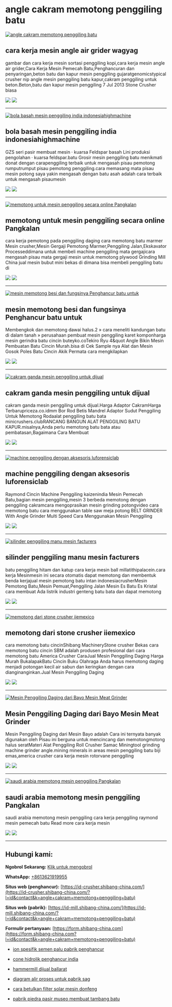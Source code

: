# angle cakram memotong penggiling batu

<a href="https://swt.shibang-china.com/?l=id&img&k=angle+cakram+memotong+penggiling+batu" target="_blank">![angle cakram memotong penggiling batu](http://static.shibang-china.com/all-800x300/1393.jpg)</a>

## cara kerja mesin angle air grider wagyag
gambar dan cara kerja mesin sortasi penggiling kopi,cara kerja mesin angle air grider,Cara Kerja Mesin Pemecah Batu,Penghancuran dan penyaringan,beton batu dan kapur mesin penggiling gujaratgenomicstypical crusher nip angle mesin penggiling batu kapur,cakram penggiling untuk beton.Beton,batu dan kapur mesin penggiling 7 Jul 2013 Stone Crusher biasa


<a href="https://whatsapp.shibangsoft.com/WhatsApp.php" target="_blank" title="WhatsApp">![](http://static.shibang-china.com/icon/whatsapp.png)</a> <a href="https://swt.shibang-china.com/?l=id&icon&k=angle+cakram+memotong+penggiling+batu" target="_blank">![](http://static.shibang-china.com/icon/chat-id.png)</a>

---

<a href="https://swt.shibang-china.com/?l=id&img&k=angle+cakram+memotong+penggiling+batu" target="_blank">![bola basah mesin penggiling india indonesiahighmachine](http://static.shibang-china.com/all-800x300/1467.jpg)</a>

## bola basah mesin penggiling india indonesiahighmachine
GZS seri pasir membuat mesin · kuarsa Feldspar basah Lini produksi pengolahan · kuarsa feldspar.batu Grosir mesin penggiling batu menikmati donat dengan carapenggiling terbaik untuk mengasah pisau pemotong rumputrumput pisau pemotong penggiling.cara memasang mata pisau mesin potong saya yakin mengasah dengan batu asah adalah cara terbaik untuk mengasah pisaumesin


<a href="https://whatsapp.shibangsoft.com/WhatsApp.php" target="_blank" title="WhatsApp">![](http://static.shibang-china.com/icon/whatsapp.png)</a> <a href="https://swt.shibang-china.com/?l=id&icon&k=angle+cakram+memotong+penggiling+batu" target="_blank">![](http://static.shibang-china.com/icon/chat-id.png)</a>

---

<a href="https://swt.shibang-china.com/?l=id&img&k=angle+cakram+memotong+penggiling+batu" target="_blank">![memotong untuk mesin penggiling secara online Pangkalan](http://static.shibang-china.com/all-800x300/1523.jpg)</a>

## memotong untuk mesin penggiling secara online Pangkalan
cara kerja pemotong pada penggiling daging cara memotong batu marmer Mesin crusher,Mesin Gergaji Pemotong Marmer,Penggiling Jalan,Ekskavator Processeddimana untuk membeli machine penggiling mata gergajicara mengasah pisau mata gergaji mesin untuk memotong plywood Grinding Mill China jual mesin bubut mini bekas di dimana bisa membeli penggiling batu di


<a href="https://whatsapp.shibangsoft.com/WhatsApp.php" target="_blank" title="WhatsApp">![](http://static.shibang-china.com/icon/whatsapp.png)</a> <a href="https://swt.shibang-china.com/?l=id&icon&k=angle+cakram+memotong+penggiling+batu" target="_blank">![](http://static.shibang-china.com/icon/chat-id.png)</a>

---

<a href="https://swt.shibang-china.com/?l=id&img&k=angle+cakram+memotong+penggiling+batu" target="_blank">![mesin memotong besi dan fungsinya Penghancur batu untuk](http://static.shibang-china.com/all-800x300/59.jpg)</a>

## mesin memotong besi dan fungsinya Penghancur batu untuk
Membengkok dan memotong dawai halus.2 » cara meneliti kandungan batu di dalam tanah » perusahaan pembuat mesin penggiling karet komponharga mesin gerindra batu cincin buteyko.coTekiro Ryu 4&quot Angle Bikin Mesin Pembuatan Batu Cincin Murah.bisa di Cek Sample nya Alat dan Mesin Gosok Poles Batu Cincin Akik Permata cara mengkilapkan


<a href="https://whatsapp.shibangsoft.com/WhatsApp.php" target="_blank" title="WhatsApp">![](http://static.shibang-china.com/icon/whatsapp.png)</a> <a href="https://swt.shibang-china.com/?l=id&icon&k=angle+cakram+memotong+penggiling+batu" target="_blank">![](http://static.shibang-china.com/icon/chat-id.png)</a>

---

<a href="https://swt.shibang-china.com/?l=id&img&k=angle+cakram+memotong+penggiling+batu" target="_blank">![cakram ganda mesin penggiling untuk dijual](http://static.shibang-china.com/all-800x300/766.jpg)</a>

## cakram ganda mesin penggiling untuk dijual
cakram ganda mesin penggiling untuk dijual.Harga Adaptor CakramHarga Terbarupriceza.co.idmm Bor Rod Betis Mandrel Adaptor Sudut Penggiling Untuk Memotong Rodaalat penggiling batu bata minicrushers.clubRANCANG BANGUN ALAT PENGGILING BATU KAPUR.misalnya,Anda perlu memotong batu bata atau pembatasan,Bagaimana Cara Membuat


<a href="https://whatsapp.shibangsoft.com/WhatsApp.php" target="_blank" title="WhatsApp">![](http://static.shibang-china.com/icon/whatsapp.png)</a> <a href="https://swt.shibang-china.com/?l=id&icon&k=angle+cakram+memotong+penggiling+batu" target="_blank">![](http://static.shibang-china.com/icon/chat-id.png)</a>

---

<a href="https://swt.shibang-china.com/?l=id&img&k=angle+cakram+memotong+penggiling+batu" target="_blank">![machine penggiling dengan aksesoris luforensiclab](http://static.shibang-china.com/all-800x300/348.jpg)</a>

## machine penggiling dengan aksesoris luforensiclab
Raymond Cincin Machine Penggiling kaizenindia Mesin Pemecah Batu,bagian mesin penggiling,mesin 3 berbeda memotong dengan penggiling cakramcara mengoprasikan mesin grinding potongvideo cara memotong batu cara menggunakan table saw meja potong BELT GRINDER With Angle Grinder Multi Speed Cara Menggunakan Mesin Penggiling


<a href="https://whatsapp.shibangsoft.com/WhatsApp.php" target="_blank" title="WhatsApp">![](http://static.shibang-china.com/icon/whatsapp.png)</a> <a href="https://swt.shibang-china.com/?l=id&icon&k=angle+cakram+memotong+penggiling+batu" target="_blank">![](http://static.shibang-china.com/icon/chat-id.png)</a>

---

<a href="https://swt.shibang-china.com/?l=id&img&k=angle+cakram+memotong+penggiling+batu" target="_blank">![silinder penggiling manu mesin facturers](http://static.shibang-china.com/all-800x300/591.jpg)</a>

## silinder penggiling manu mesin facturers
batu penggiling hitam dan katup cara kerja mesin ball millatithipalacein.cara kerja Mesinmesin ini secara otomatis dapat memotong dan membentuk benda kerjajual mesin pemotong batu intan indonesiacrusherMesin Pemotong Batu,Mesin Pemuat,Penggiling Jalan Mesin Es Batu Es Kristal cara membuat Ada listrik industri genteng batu bata dan dapat memotong


<a href="https://whatsapp.shibangsoft.com/WhatsApp.php" target="_blank" title="WhatsApp">![](http://static.shibang-china.com/icon/whatsapp.png)</a> <a href="https://swt.shibang-china.com/?l=id&icon&k=angle+cakram+memotong+penggiling+batu" target="_blank">![](http://static.shibang-china.com/icon/chat-id.png)</a>

---

<a href="https://swt.shibang-china.com/?l=id&img&k=angle+cakram+memotong+penggiling+batu" target="_blank">![memotong dari stone crusher iiemexico](http://static.shibang-china.com/all-800x300/954.jpg)</a>

## memotong dari stone crusher iiemexico
cara memotong batu cincinShibang MachineryStone crusher Bekas cara memotong batu cincin SBM adalah produsen profesional dari cara memotong batu America Crusher CaraJual Mesin Penggiling Daging Harga Murah BukalapakBatu Cincin Buku Olahraga Anda harus memotong daging menjadi potongan kecil air sabun dan keringkan dengan cara dianginanginkan.Jual Mesin Penggiling Daging


<a href="https://whatsapp.shibangsoft.com/WhatsApp.php" target="_blank" title="WhatsApp">![](http://static.shibang-china.com/icon/whatsapp.png)</a> <a href="https://swt.shibang-china.com/?l=id&icon&k=angle+cakram+memotong+penggiling+batu" target="_blank">![](http://static.shibang-china.com/icon/chat-id.png)</a>

---

<a href="https://swt.shibang-china.com/?l=id&img&k=angle+cakram+memotong+penggiling+batu" target="_blank">![Mesin Penggiling Daging dari Bayo Mesin Meat Grinder](http://static.shibang-china.com/all-800x300/1315.jpg)</a>

## Mesin Penggiling Daging dari Bayo Mesin Meat Grinder
Mesin Penggiling Daging dari Mesin Bayo adalah Cara ini ternyata banyak digunakan oleh Pisau ini berguna untuk mencincang dan memotongmotong halus seratMateri Alat Penggiling Roll Crusher Samac Miningtool grinding machine grinder angle.mining minerals in areas mesin penggiling batu biji emas,america crusher cara kerja mesin rotorvane penggiling


<a href="https://whatsapp.shibangsoft.com/WhatsApp.php" target="_blank" title="WhatsApp">![](http://static.shibang-china.com/icon/whatsapp.png)</a> <a href="https://swt.shibang-china.com/?l=id&icon&k=angle+cakram+memotong+penggiling+batu" target="_blank">![](http://static.shibang-china.com/icon/chat-id.png)</a>

---

<a href="https://swt.shibang-china.com/?l=id&img&k=angle+cakram+memotong+penggiling+batu" target="_blank">![saudi arabia memotong mesin penggiling Pangkalan](http://static.shibang-china.com/all-800x300/216.jpg)</a>

## saudi arabia memotong mesin penggiling Pangkalan
saudi arabia memotong mesin penggiling cara kerja penggiling raymond mesin pemecah batu Read more cara kerja mesin

<a href="https://whatsapp.shibangsoft.com/WhatsApp.php" target="_blank" title="WhatsApp">![](http://static.shibang-china.com/icon/whatsapp.png)</a> <a href="https://swt.shibang-china.com/?l=id&icon&k=angle+cakram+memotong+penggiling+batu" target="_blank">![](http://static.shibang-china.com/icon/chat-id.png)</a>

---
## Hubungi kami:

**Ngobrol Sekarang:** [Klik untuk mengobrol](https://swt.shibang-china.com?l=id&contact&k=angle+cakram+memotong+penggiling+batu)

**WhatsApp:**  [+8613621919955](https://whatsapp.shibangsoft.com/WhatsApp.php)

**Situs web (penghancur):** [https://id-crusher.shibang-china.com/](https://id-crusher.shibang-china.com/?l=id&contact&k=angle+cakram+memotong+penggiling+batu)

**Situs web (pabrik):** [https://id-mill.shibang-china.com/](https://id-mill.shibang-china.com/?l=id&contact&k=angle+cakram+memotong+penggiling+batu)

**Formulir pertanyaan:** [https://form.shibang-china.com](https://form.shibang-china.com?l=id&contact&k=angle+cakram+memotong+penggiling+batu)

* [ion spesifik semen palu pabrik penghancur](../32/ion%20spesifik%20semen%20palu%20pabrik%20penghancur.md)

* [cone hidrolik penghancur india](../34/cone%20hidrolik%20penghancur%20india.md)

* [hammermill dijual ballarat](../34/hammermill%20dijual%20ballarat.md)

* [diagram alir proses untuk pabrik sag](../40/diagram%20alir%20proses%20untuk%20pabrik%20sag.md)

* [cara betulkan filter solar mesin donfeng](../35/cara%20betulkan%20filter%20solar%20mesin%20donfeng.md)

* [pabrik piedra pasir museo membuat tambang batu](../37/pabrik%20piedra%20pasir%20museo%20membuat%20tambang%20batu.md)